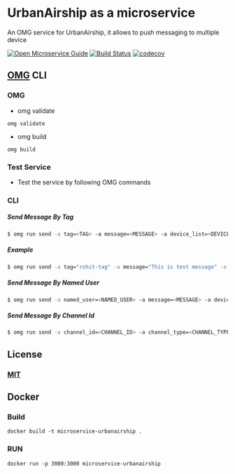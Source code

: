 # UrbanAirship as a microservice
An OMG service for UrbanAirship, it allows to push messaging to multiple device

[![Open Microservice Guide](https://img.shields.io/badge/OMG-enabled-brightgreen.svg?style=for-the-badge)](https://microservice.guide)
[![Build Status](https://travis-ci.com/heaptracetechnology/microservice-urbanairship.svg?branch=master)](https://travis-ci.com/heaptracetechnology/microservice-urbanairship)
[![codecov](https://codecov.io/gh/heaptracetechnology/microservice-urbanairship/branch/master/graph/badge.svg)](https://codecov.io/gh/heaptracetechnology/microservice-urbanairship)


## [OMG](hhttps://microservice.guide) CLI

### OMG

* omg validate
```
omg validate
```
* omg build
```
omg build
```
### Test Service

* Test the service by following OMG commands

### CLI

##### Send Message By Tag
```sh
$ omg run send -a tag=<TAG> -a message=<MESSAGE> -a device_list=<DEVICE LIST ARRAY> -e APP_KEY=<APP_KEY> -e MASTER_SECRET=<MASTER_SECRET> 
```
##### Example
```sh
$ omg run send -a tag="rohit-tag" -a message="This is test message" -a device_list="[\"android\"]" -e APP_KEY=<APP_KEY> -e MASTER_SECRET=<MASTER_SECRET> 
```
##### Send Message By Named User
```sh
$ omg run send -a named_user=<NAMED_USER> -a message=<MESSAGE> -a device_list=<DEVICE LIST ARRAY> -e APP_KEY=<APP_KEY> -e MASTER_SECRET=<MASTER_SECRET>
```
##### Send Message By Channel Id
```sh
$ omg run send -a channel_id=<CHANNEL_ID> -a channel_type=<CHANNEL_TYPE> -a message=<MESSAGE> -a device_list=<DEVICE LIST ARRAY> -e APP_KEY=<APP_KEY> -e MASTER_SECRET=<MASTER_SECRET>
```


## License
### [MIT](https://choosealicense.com/licenses/mit/)

## Docker
### Build
```
docker build -t microservice-urbanairship .
```
### RUN
```
docker run -p 3000:3000 microservice-urbanairship
```
